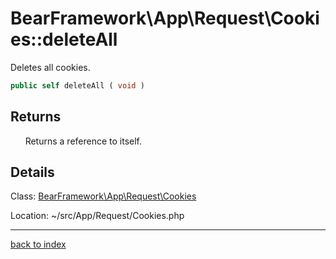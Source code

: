 # BearFramework\App\Request\Cookies::deleteAll

Deletes all cookies.

```php
public self deleteAll ( void )
```

## Returns

&nbsp;&nbsp;&nbsp;&nbsp;&nbsp;&nbsp;Returns a reference to itself.

## Details

Class: [BearFramework\App\Request\Cookies](bearframework.app.request.cookies.class.md)

Location: ~/src/App/Request/Cookies.php

---

[back to index](index.md)

